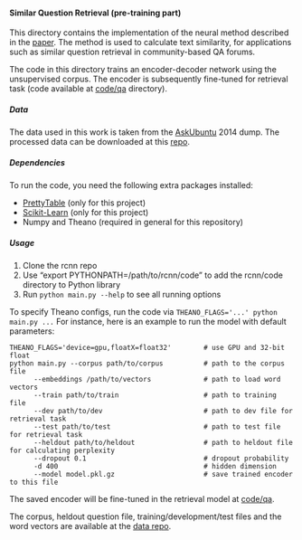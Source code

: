 #### Similar Question Retrieval (pre-training part)

This directory contains the implementation of the neural method described in the [paper](https://arxiv.org/pdf/1512.05726.pdf). The method is used to calculate text similarity, for applications such as similar question retrieval in community-based QA forums.

The code in this directory trains an encoder-decoder network using the unsupervised corpus. The encoder is subsequently fine-tuned for retrieval task (code available at [code/qa](../qa) directory).

##### Data
The data used in this work is taken from the [AskUbuntu](http://askubuntu.com/) 2014 dump.  The processed data can be downloaded at this [repo](https://github.com/taolei87/askubuntu).

##### Dependencies
To run the code, you need the following extra packages installed:
  - [PrettyTable](https://pypi.python.org/pypi/PrettyTable) (only for this project)
  - [Scikit-Learn](http://scikit-learn.org/stable/) (only for this project)
  - Numpy and Theano (required in general for this repository)


##### Usage
  1. Clone the rcnn repo
  2. Use “export PYTHONPATH=/path/to/rcnn/code” to add the rcnn/code directory to Python library
  3. Run `python main.py --help` to see all running options

To specify Theano configs, run the code via ```THEANO_FLAGS='...' python main.py ...``` For instance, here is an example to run the model with default parameters:
```
THEANO_FLAGS='device=gpu,floatX=float32'        # use GPU and 32-bit float
python main.py --corpus path/to/corpus          # path to the corpus file
      --embeddings /path/to/vectors             # path to load word vectors
      --train path/to/train                     # path to training file
      --dev path/to/dev                         # path to dev file for retrieval task
      --test path/to/test                       # path to test file for retrieval task
      --heldout path/to/heldout                 # path to heldout file for calculating perplexity
      --dropout 0.1                             # dropout probability
      -d 400                                    # hidden dimension
      --model model.pkl.gz                      # save trained encoder to this file
```

The saved encoder will be fine-tuned in the retrieval model at [code/qa](../qa).

The corpus, heldout question file, training/development/test files and the word vectors are available at the [data repo](https://github.com/taolei87/askubuntu). 


